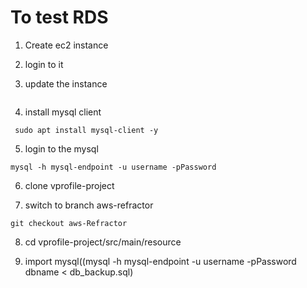 # To test RDS

1. Create ec2 instance

2. login to it

3. update the instance

```sudo apt update

```

4. install mysql client

```
 sudo apt install mysql-client -y
```

5. login to the mysql

```
mysql -h mysql-endpoint -u username -pPassword
```

6. clone vprofile-project

7. switch to branch aws-refractor

```
git checkout aws-Refractor
```

8. cd vprofile-project/src/main/resource

9. import mysql((mysql -h mysql-endpoint -u username -pPassword dbname < db_backup.sql)
